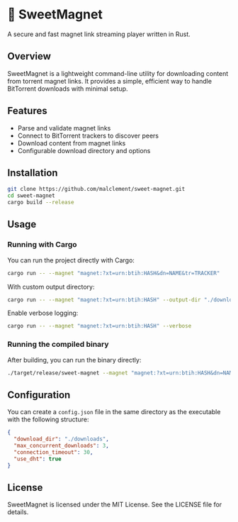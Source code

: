 # 🔗 SweetMagnet

A secure and fast magnet link streaming player written in Rust.

## Overview

SweetMagnet is a lightweight command-line utility for downloading content from torrent magnet links. It provides a simple, efficient way to handle BitTorrent downloads with minimal setup.

## Features

- Parse and validate magnet links
- Connect to BitTorrent trackers to discover peers
- Download content from magnet links
- Configurable download directory and options

## Installation

```bash
git clone https://github.com/malclement/sweet-magnet.git
cd sweet-magnet
cargo build --release
```

## Usage

### Running with Cargo

You can run the project directly with Cargo:

```bash
cargo run -- --magnet "magnet:?xt=urn:btih:HASH&dn=NAME&tr=TRACKER"
```

With custom output directory:

```bash
cargo run -- --magnet "magnet:?xt=urn:btih:HASH" --output-dir "./downloads"
```

Enable verbose logging:

```bash
cargo run -- --magnet "magnet:?xt=urn:btih:HASH" --verbose
```

### Running the compiled binary

After building, you can run the binary directly:

```bash
./target/release/sweet-magnet --magnet "magnet:?xt=urn:btih:HASH&dn=NAME&tr=TRACKER"
```

## Configuration

You can create a `config.json` file in the same directory as the executable with the following structure:

```json
{
  "download_dir": "./downloads",
  "max_concurrent_downloads": 3,
  "connection_timeout": 30,
  "use_dht": true
}
```

## License

SweetMagnet is licensed under the MIT License. See the LICENSE file for details.